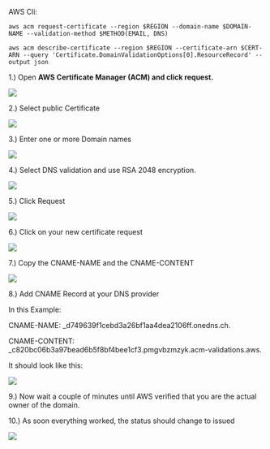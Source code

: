 AWS Cli:

```
aws acm request-certificate --region $REGION --domain-name $DOMAIN-NAME --validation-method $METHOD(EMAIL, DNS)
```

```
aws acm describe-certificate --region $REGION --certificate-arn $CERT-ARN --query 'Certificate.DomainValidationOptions[0].ResourceRecord' --output json
```

1.) Open **AWS Certificate Manager (ACM) and click request.**

![](https://slabstatic.com/prod/uploads/ptzfq7y2/posts/images/GvU5hizBJiC5AWKfF9C399Sa.png)

2.) Select public Certificate

![](https://slabstatic.com/prod/uploads/ptzfq7y2/posts/images/IXfnysbikOeRwcApcBzqDiae.png)

3.) Enter one or more Domain names

![](https://slabstatic.com/prod/uploads/ptzfq7y2/posts/images/6VdFSUxNZ22yXV_JJFqpi7it.png)

4.) Select DNS validation and use RSA 2048 encryption.

![](https://slabstatic.com/prod/uploads/ptzfq7y2/posts/images/eVKo_hnlJ2OVM8-7kzdnP-A5.png)

5.) Click Request

![](https://slabstatic.com/prod/uploads/ptzfq7y2/posts/images/xFvImABnUjh6FwBno5o0fXDN.png)

6.) Click on your new certificate request

![](https://slabstatic.com/prod/uploads/ptzfq7y2/posts/images/nYqs7isMsLCwvylXXq7iXmHx.png)

7.) Copy the CNAME-NAME and the CNAME-CONTENT

![](https://slabstatic.com/prod/uploads/ptzfq7y2/posts/images/hOtf915AVeg-a5Qbks0LlBNj.png)

8.) Add CNAME Record at your DNS provider

In this Example:

CNAME-NAME: _d749639f1cebd3a26bf1aa4dea2106ff.onedns.ch.

CNAME-CONTENT: _c820bc06b3a97bead6b5f8bf4bee1cf3.pmgvbzmzyk.acm-validations.aws.

It should look like this:

![](https://slabstatic.com/prod/uploads/ptzfq7y2/posts/images/-pQoy_WlRvEYAupCgX7AUr82.png)

9.) Now wait a couple of minutes until AWS verified that you are the actual owner of the domain.

10.) As soon everything worked, the status should change to issued

![](https://slabstatic.com/prod/uploads/ptzfq7y2/posts/images/qVv_Daw4VfDWQP7U1spDumDr.png)

